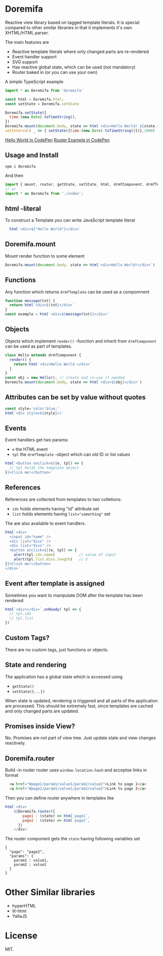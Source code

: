 # Doremifa

Reactive view library based on tagged template literals. It is special compared to other similar libraries in that it implements it's own XHTML/HTML parser.

The main features are

- Reactive template literals where only changed parts are re-rendered
- Event handler support
- SVG support
- Has reactive global state, which can be used (not mandatory)
- Router baked in (or you can use your own)

A simple TypeScript example

```javascript
import * as Doremifa from 'doremifa'

const html = Doremifa.html;
const setState = Doremifa.setState

Doremifa.setState({
  time:(new Date).toTimeString(),
})
Doremifa.mount(document.body, state => html`<div>Hello World! ${state.time}</div>`)
setInterval( _ => { setState({time:(new Date).toTimeString()})},1000)
```

[Hello World in CodePen](https://codepen.io/tero_koodia/pen/RJKogo)
[Router Example in CodePen](https://codepen.io/tero_koodia/full/eKWvYJ/)

## Usage and Install

```
npm i doremifa
```

And then 

```typescript
import { mount, router, getState, setState, html, drmfComponent, drmfTemplate } from 'doremifa';
// or
import * as Doremifa from './index';
```

## html -literal

To construct a Template you can write JavaScript template literal

```javascript
  html`<div>${"Hello World"}</div>`
```

## Doremifa.mount

Mount render function to some element

```javascript
Doremifa.mount(document.body, state => html`<div>Hello World!</div>`)
```

## Functions

Any function which returns `drmfTemplate` can be used as a compomnent

```javascript
function message(txt) {
  return html`<div>${txt}</div>`
}
const example = html`<div>${message(txt)}</div>`
```

## Objects

Objects which implement `render()` -function and inherit from `drmfComponent` can be used as part of templates.

```javascript
class Hello extends drmfComponent {
  render() {
    return html`<div>Hello World </div>`
  }
}
const obj = new Hello(); // create and re-use if needed
Doremifa.mount(document.body, state => html`<div>${obj}</div>`)
```

## Attributes can be set by value without quotes

```javascript
const style='color:blue;'
html`<div style=${style}/>`
```

## Events

Event handlers get two params:
- `e` the HTML event 
- `tpl` the `drmfTemplate` -object which can old ID or list values

```javascript
html`<button onclick=${(e, tpl) => {
  // tpl holds the template object
}}>Click me!</button>`
```

## References

References are collected from templates to two colletions:

- `ids` holds elements having "id" attribute set
- `list` holds elements having `list="something"` set

The are also available to event handlers.

```javascript
html`<div>
  <input id="name" />
  <div list="divs" />
  <div list="divs" />
  <button onclick=${(e, tpl) => {
    alert(tpl.ids.name)           // value of input 
    alert(tpl.list.divs.length)   // 2
}}>Click me!</button>
</div>`
```

## Event after template is assigned

Sometimes you want to manipulate DOM after the template has been rendered

```javascript
html`<div></div>`.onReady( tpl => {
  // tpl.ids
  // tpl.list
})
```

## Custom Tags?

There are no custom tags, just functions or objects.

## State and rendering

The application has a global state which is accessed using

- `getState()`
- `setState({...})`

When state is updated, rendering is triggered and all parts of the application are processed. This should be extremely fast, since templates are cached and only changed parts are updated.

## Promises inside View?

No. Promises are not part of view tree. Just update state and view changes reactively.

## Doremifa.router

Build -in router router uses `window.location.hash` and acceptse links in format

```html
  <a href="#page1/param1/value1/param2/value2">Link to page 1</a>
  <a href="#page2/param1/value1/param2/value2">Link to page 2</a>
```

Then you can define router anywhere in templates like

```javascript
html`<div>  
    ${Doremifa.router({
        page1 : (state) => html`page1`,
        page2 : (state) => html`page2`,
      })
    </div>`
```

The router component gets the `state` having following variables set
```
{
  "page": "page2",
  "params": {
    param1 : value1,
    param2 : value2
  }
}
```

# Other Similar libraries

- hyperHTML
- lit-html
- YallaJS

# License

MIT.



